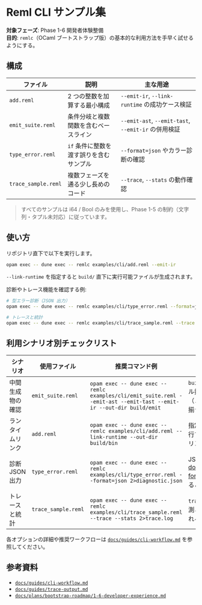 # Reml CLI サンプル集

**対象フェーズ**: Phase 1-6 開発者体験整備  
**目的**: `remlc`（OCaml ブートストラップ版）の基本的な利用方法を手早く試せるようにする。

## 構成

| ファイル | 説明 | 主な用途 |
| --- | --- | --- |
| `add.reml` | 2 つの整数を加算する最小構成 | `--emit-ir`, `--link-runtime` の成功ケース検証 |
| `emit_suite.reml` | 条件分岐と複数関数を含むベースライン | `--emit-ast`, `--emit-tast`, `--emit-ir` の併用検証 |
| `type_error.reml` | `if` 条件に整数を渡す誤りを含むサンプル | `--format=json` やカラー診断の確認 |
| `trace_sample.reml` | 複数フェーズを通る少し長めのコード | `--trace`, `--stats` の動作確認 |

> すべてのサンプルは i64 / Bool のみを使用し、Phase 1-5 の制約（文字列・タプル未対応）に従っています。

## 使い方

リポジトリ直下で以下を実行します。

```bash
opam exec -- dune exec -- remlc examples/cli/add.reml --emit-ir
```

`--link-runtime` を指定すると `build/` 直下に実行可能ファイルが生成されます。

診断やトレース機能を確認する例:

```bash
# 型エラー診断（JSON 出力）
opam exec -- dune exec -- remlc examples/cli/type_error.reml --format=json

# トレースと統計
opam exec -- dune exec -- remlc examples/cli/trace_sample.reml --trace --stats
```

## 利用シナリオ別チェックリスト

| シナリオ | 使用ファイル | 推奨コマンド例 | 確認ポイント |
| --- | --- | --- | --- |
| 中間生成物の確認 | `emit_suite.reml` | `opam exec -- dune exec -- remlc examples/cli/emit_suite.reml --emit-ast --emit-tast --emit-ir --out-dir build/emit` | `build/emit` 配下にファイル拡張子ごとの成果物（`.ast` / `.tast` / `.ll`）が揃うこと |
| ランタイムリンク | `add.reml` | `opam exec -- dune exec -- remlc examples/cli/add.reml --link-runtime --out-dir build/bin` | 指定した `--out-dir` に実行ファイルが生成され、リンクが成功すること |
| 診断 JSON 出力 | `type_error.reml` | `opam exec -- dune exec -- remlc examples/cli/type_error.reml --format=json 2>diagnostic.json` | JSON 構造が [docs/guides/diagnostic-format.md](../../docs/guides/diagnostic-format.md) に準拠していること |
| トレースと統計 | `trace_sample.reml` | `opam exec -- dune exec -- remlc examples/cli/trace_sample.reml --trace --stats 2>trace.log` | `trace.log` にフェーズ計測と統計サマリが出力されること |

各オプションの詳細や推奨ワークフローは [`docs/guides/cli-workflow.md`](../../docs/guides/cli-workflow.md) を参照してください。

## 参考資料

- [`docs/guides/cli-workflow.md`](../../docs/guides/cli-workflow.md)
- [`docs/guides/trace-output.md`](../../docs/guides/trace-output.md)
- [`docs/plans/bootstrap-roadmap/1-6-developer-experience.md`](../../docs/plans/bootstrap-roadmap/1-6-developer-experience.md)
